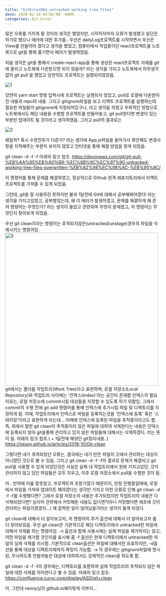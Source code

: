 ```yaml
---
title: "GitError001_untracked working tree files"
date: 2020-02-19 03:02:00 -0400
categories: Git_Error
---
```



많은 오류를 거치게 될 것이라 생각은 했었지만, 시작하자마자 오류가 발생했고 일단은 하기로 했으니 에러에 대한 추가를..
우선은 dailyLog프로젝트를 시작하면서 우선은 View를 만들어야 겠다고 생각을 했었고, 컴퓨터에서 작업중이던 react프로젝트를
노트북으로 git을 통해 옮기면서 에러가 발생하였음.

처음 생각은 git을 통해서 create-react-app을 통해 생성된 react프로젝트 자체를 git에 올리고 노트북에 다운받으면 되지 않을까?
라는 생각을 가지고 노트북에서 아무생각없이 git pull 을 했었고 당연히도 프로젝트는 실행되지않았음.

![1](https://user-images.githubusercontent.com/48889645/74764195-a4318d80-52c4-11ea-92cb-9b118e4691f8.PNG)


당연히 yarn start 명령 입력시에 프로젝트는 실행되지 않았고, pull로 로컬에 다운받아진 내용과 repo의 내용. 그리고 gitignore파일을 보고
리액트 프로젝트를 실행하는데 필요한 파일들이 gitignore에 지정되어있구나, 라고 생각을 하였고
우회적인 방법으로 노트북에서도 해당 내용을 수행할 프로젝트를 만들어놓고, git pull한다면 변경이 있는 부분만 업데이트 될 것이라고 생각하였음.
그리고 pull의 결과로는

![2](https://user-images.githubusercontent.com/48889645/74764198-a562ba80-52c4-11ea-9a4a-03171b9b96b4.PNG)


왜일까? 혹시 수정전후가 다른가? 라는 생각에 App.js파일을 들어가서 확인해도 변경사항을 지적해주는 부분이 보이지 않았고
인터넷을 통해 해결 방법을 찾게 되었음.

git clean -d -f -f
아래의 링크 참조.
https://devonaws.com/git/git-pull-%EB%AA%85%EB%A0%B9-%EC%8B%9C%EC%97%90-untracked-working-tree-files-overwritten-%EB%82%98%EC%98%AC-%EB%95%8C/

이 명령어를 통해 문제를 해결하였고, 정상적으로 Github 원격 레포지토리에서 리액트 프로젝트를 가져올 수 있게 되었음.

그런데, git을 잘 사용하진 못하지만 불과 1달전에 Git에 대해서 공부해봐야겠다! 라는 생각을 가지고있었고, 공부했었는데, 
왜 이 에러가 발생하였고, 문제를 해결하게 해 준 저 명령어는 무엇인가? 라는 생각이 들었고 관련하여 무엇이 문제였고, 저 명령어는 무엇인지 찾아보게 되었음.

우선 git clean이라는 명령어는 추적되지않은(untracked/unstage)경우의 파일을 삭제시키는 명령어임.
<img width="495" alt="3" src="https://user-images.githubusercontent.com/48889645/74764199-a562ba80-52c4-11ea-89ff-679b1bf8713d.png">
git에서는 폴더를 작업트리(Work Tree)라고 표현하며, 로컬 저장소(Local Repository)와 작업트리 사이에는 '인덱스(index)'라는 공간이 존재함
인덱스의 필요 이유는, 로컬 저장소에 commit시킬 대상들을 지정할 수 있도록 하기 위함임.
그래서 commit의 수행 전에 git add 명령어를 통해 인덱스에 추가시킬 파일 및 디렉토리를 지정하게 됨.
이때, 작업트리에서 인덱스로 파일을 등록하는것을 '인덱스에 등록' 혹은 '스테이징'이라고 표현하게 되는데...
이때에 인덱스에 등록된 파일을 추적중이라고도 함.
즉, 위에서 말한 git clean이 추적중이지 않은 파일에 대하여 삭제한다는 내용은 인덱스에 등록되지 않아 git을통해 관리하고 있지 않은 파일들에 대해서는
삭제하겠다. 라는 뜻이 됨.
아래의 링크 참조.( + 1달전에 해놧던 git정리내용..)
https://nesoy.github.io/articles/2018-10/Git-clean

그렇다면 내가 겪게되었던 오류는, 결국에는 내가 만든 파일이 깃에서 관리하는 대상이 아니였던 것으로 볼 수 있음.
그리고 git clean -d -f -f의 결과로 문제가 해결되고 git pull을 사용할 수 있게 되었던것은 사실은 
실제 내 작업트리에서 원래 가지고있던, 깃이 관리하지 않고 있던 파일들은 모두 지우고, 이후 로컬 저장소에서 pull을 수행한 것이 됨.

아.. 만약에 이를 잘못알고, 프로젝트의 초창기였기 때문이지, 한창 진행중일때에, 로컬에서 파일을 가져와 업데이트 해야겠다는 생각만 가지고
이런 오류로 인해 git clean -d -f -f를 수행했다면? 그래서 로컬 저장소의 내용은 추가되었지만 작업트리의 내용은 다 삭제되었다면?
심지어 관련해서 커밋해둔 내용도 없다면?(아니 커밋했다면 애초에 깃이 관리하는 파일이였겠지...)
꽤 끔찍한 일이 일어났을거라는 생각이 들게 되었다

git clean에 대해서 더 알아보고자, 저 명령어의 추가 옵션에 대해서 더 알아보고자 좀 더 찾아보았음.
우선 git clean은 기본적으로 해당 디렉토리에서 untracked한 파일에 대해서 삭제를 하는 명령어임.
-n 옵션과 함께 사용시에는 실제 파일을 제거하지는 않고, 어떤 파일을 제거할 것인지를 표시해 줌
-f 옵션은 현재 디렉토리에서 untracked한 파일의 실제 삭제를 지시함.
기본적으로 clean옵션은 파일에 대해서만 유효하지만, -d옵션을 통해 대상을 디렉토리에까지 확장이 가능함.
-x 의 경우에는 gitignore파일에 명시된, 무시하도록 만들어놓은 대상에 대하여서도 강제적인 clean을 하도록 함.

git clean -d -f -f의 경우에는, 디렉토리를 포함하여 실제 작업트리의 추적되지 않은 파일에 대한 삭제를 의미한다고 볼 수 있음.
아래의 링크 참조.
https://confluence.curvc.com/display/ASD/git+clean

아, 그런데 nesoy님의 github.io왜이렇게 이쁘지...

